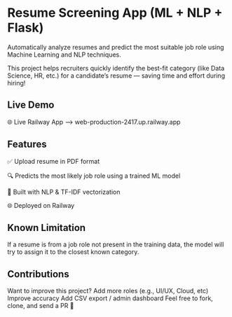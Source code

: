 # Resume Screening App (ML + NLP + Flask)
Automatically analyze resumes and predict the most suitable job role using Machine Learning and NLP techniques.

This project helps recruiters quickly identify the best-fit category (like Data Science, HR, etc.) for a candidate’s resume — saving time and effort during hiring!

## Live Demo
🌐 Live Railway App --> web-production-2417.up.railway.app


 ## Features
✅ Upload resume in PDF format

🔍 Predicts the most likely job role using a trained ML model

🧠 Built with NLP & TF-IDF vectorization

🌐 Deployed on Railway

## Known Limitation
If a resume is from a job role not present in the training data, the model will try to assign it to the closest known category.

## Contributions
Want to improve this project?
Add more roles (e.g., UI/UX, Cloud, etc)
Improve accuracy
Add CSV export / admin dashboard
Feel free to fork, clone, and send a PR 🚀
